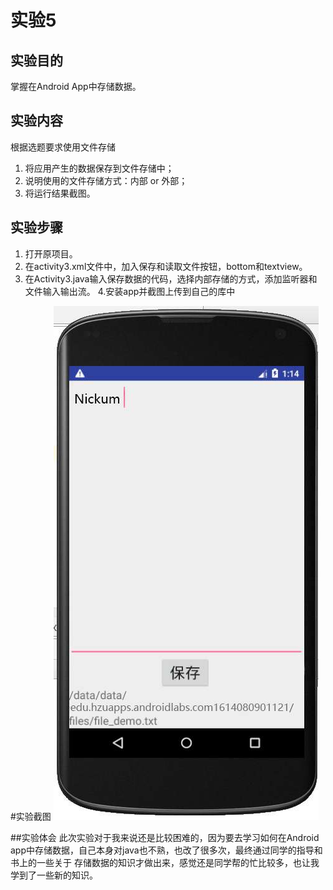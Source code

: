 # 实验5 
 
## 实验目的 
掌握在Android App中存储数据。 

## 实验内容 
根据选题要求使用文件存储 
1. 将应用产生的数据保存到文件存储中； 
2. 说明使用的文件存储方式：内部 or 外部； 
3. 将运行结果截图。 

## 实验步骤 
1. 打开原项目。 
2. 在activity3.xml文件中，加入保存和读取文件按钮，bottom和textview。 
3. 在Activity3.java输入保存数据的代码，选择内部存储的方式，添加监听器和文件输入输出流。
4.安装app并截图上传到自己的库中
 
#实验截图
![截图](https://github.com/Nickum/android-labs-2018/blob/master/com1614080901121/app/view2.jpg)

##实验体会
此次实验对于我来说还是比较困难的，因为要去学习如何在Android app中存储数据，自己本身对java也不熟，也改了很多次，最终通过同学的指导和书上的一些关于
存储数据的知识才做出来，感觉还是同学帮的忙比较多，也让我学到了一些新的知识。
